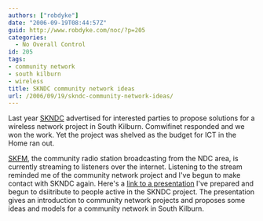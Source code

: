 ```yaml
---
authors: ["robdyke"]
date: "2006-09-19T08:44:57Z"
guid: http://www.robdyke.com/noc/?p=205
categories:
  - No Overall Control
id: 205
tags:
- community network
- south kilburn
- wireless
title: SKNDC community network ideas
url: /2006/09/19/skndc-community-network-ideas/
---
```

Last year [SKNDC](http://www.skndc.net/) advertised for interested parties to propose solutions for a wireless network project in South Kilburn. Comwifinet responded and we won the work. Yet the project was shelved as the budget for ICT in the Home ran out.

[SKFM](http://www.skfm.org.uk/), the community radio station broadcasting from the NDC area, is currently streaming to listeners over the internet. Listening to the stream reminded me of the community network project and I've begun to make contact with SKNDC again. Here's a [link to a presentation](http://open.comwifinet.com/projects/skndc/cwn_presentation_v1.html) I've prepared and begun to dsiitribute to people active in the SKNDC project. The presentation gives an introduction to community network projects and proposes some ideas and models for a community network in South Kilburn.